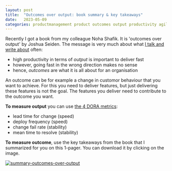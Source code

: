 ```yaml
---
layout: post
title:  "Outcomes over output: book summary & key takeaways"
date:   2023-05-09
categories: productmanagement product outcomes output productivity agile engineering
---
```

Recently I got a book from my colleague Noha Shafik. It is 'outcomes over output' by Joshua Seiden.
The message is very much about what [I talk and write about](https://youtu.be/zcIQfM9cX8E?t=958) often:
- high productivity in terms of _output_ is important to deliver fast
- however, going fast in the wrong direction makes no sense
- hence, _outcomes_ are what it is all about for an organisation

An outcome can be for example a change in customor behaviour that you want to achieve. 
For this you need to deliver features, but just delivering these features is not the goal.
The features you deliver need to contribute to the outcome you want.

__To measure output__ you can use [the 4 DORA metrics](https://arjenderuiter.github.io/book/summary/accelerate/2020/07/16/SUMMARY-AND-REVIEW-ACCELERATE-NICOLE-FORSGREN-JEZZ-HUMBLE-GENE-KIM.html):
- lead time for change (speed)
- deploy frequency (speed)
- change fail rate (stability)
- mean time to resolve (stability)

__To measure outcome__, use the key takeaways from the book that I summarized for you on this 1-pager.
You can download it by clicking on the image.

[![summary-outcomes-over-output](https://github.com/arjenderuiter/arjenderuiter.github.io/assets/5676977/5cf45f49-9b12-4bc2-91a3-8da2fcac49c3)](https://github.com/arjenderuiter/arjenderuiter.github.io/files/11434903/outcomes-over-output.pdf)

